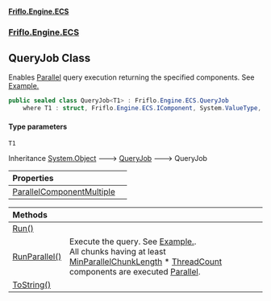 #### [Friflo.Engine.ECS](index.md 'index')
### [Friflo.Engine.ECS](Friflo.Engine.ECS.md 'Friflo.Engine.ECS')

## QueryJob<T1> Class

Enables [Parallel](JobExecution.md#Friflo.Engine.ECS.JobExecution.Parallel 'Friflo.Engine.ECS.JobExecution.Parallel') query execution returning the specified components.
See <a href="https://github.com/friflo/Friflo.Json.Fliox/wiki/Examples-~-Optimization#parallel-query-job">Example.</a>

```csharp
public sealed class QueryJob<T1> : Friflo.Engine.ECS.QueryJob
    where T1 : struct, Friflo.Engine.ECS.IComponent, System.ValueType, System.ValueType
```
#### Type parameters

<a name='Friflo.Engine.ECS.QueryJob_T1_.T1'></a>

`T1`

Inheritance [System.Object](https://docs.microsoft.com/en-us/dotnet/api/System.Object 'System.Object') &#129106; [QueryJob](QueryJob.md 'Friflo.Engine.ECS.QueryJob') &#129106; QueryJob<T1>

| Properties | |
| :--- | :--- |
| [ParallelComponentMultiple](QueryJob_T1_.ParallelComponentMultiple.md 'Friflo.Engine.ECS.QueryJob<T1>.ParallelComponentMultiple') | |

| Methods | |
| :--- | :--- |
| [Run()](QueryJob_T1_.Run().md 'Friflo.Engine.ECS.QueryJob<T1>.Run()') | |
| [RunParallel()](QueryJob_T1_.RunParallel().md 'Friflo.Engine.ECS.QueryJob<T1>.RunParallel()') | Execute the query.             See <a href="https://github.com/friflo/Friflo.Json.Fliox/wiki/Examples-~-Optimization#parallel-query-job">Example.</a>.<br/>             All chunks having at least [MinParallelChunkLength](QueryJob.MinParallelChunkLength.md 'Friflo.Engine.ECS.QueryJob.MinParallelChunkLength') * [ThreadCount](ParallelJobRunner.ThreadCount.md 'Friflo.Engine.ECS.ParallelJobRunner.ThreadCount')             components are executed [Parallel](JobExecution.md#Friflo.Engine.ECS.JobExecution.Parallel 'Friflo.Engine.ECS.JobExecution.Parallel'). |
| [ToString()](QueryJob_T1_.ToString().md 'Friflo.Engine.ECS.QueryJob<T1>.ToString()') | |
